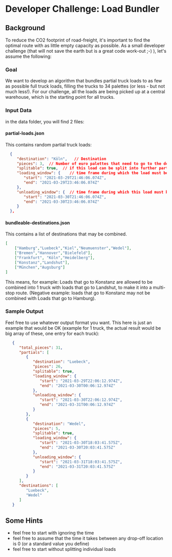 # Developer Challenge: Load Bundler

## Background

To reduce the CO2 footprint of road-freight, it's important to find the optimal route with as little empty capacity as possible.
As a small developer challenge (that will not save the earth but is a great code work-out ;-) ), let's assume the following:

### Goal

We want to develop an algorithm that bundles partial truck loads to as few as possible full truck loads,
filling the trucks to 34 palettes (or less - but not much less!).
For our challenge, all the loads are being picked up at a central warehouse,
which is the starting point for all trucks.

### Input Data
in the data folder, you will find 2 files:

#### partial-loads.json
This contains random partial truck loads:

```json
  {
     "destination": "Köln",   // Destination
     "pieces": 3,  // Number of euro palettes that need to go to the destination for this load
     "splitable": true,  // if this load can be split into further partials 
     "loading_window": {    // time frame during which the load must be picked up at the central warehouse
        "start": "2021-03-29T21:46:06.074Z",
        "end": "2021-03-29T23:46:06.074Z"
     },
     "unloading_window": {  // time frame during which this load must be dropped off at the destination
        "start": "2021-03-30T21:46:06.074Z",
        "end": "2021-03-30T23:46:06.074Z"
     }
  },
```

#### bundleable-destinations.json
This contains a list of destinations that may be combined.

```json
[
    ["Hamburg","Luebeck","Kiel","Neumuenster","Wedel"],
    ["Bremen","Hannover","Bielefeld"],
    ["Frankfurt", "Köln","Heidelberg"],
    ["Konstanz","Landshut"],
    ["München","Augsburg"]
]
```
This means, for example:  Loads that go to Konstanz are allowed to be combined into 1 truck with loads that go to Landshut, to make it into a multi-stop route.  (Negative example: loads that go to Konstanz may not be combined with Loads that go to Hamburg).

### Sample Output
Feel free to use whatever output format you want.  This here is just an example that would be OK (example for 1 truck, the actual result would be big array of these, one entry for each truck):

```json
   {
      "total_pieces": 31,
      "partials": [
         {
            "destination": "Luebeck",
            "pieces": 26,
            "splitable": true,
            "loading_window": {
               "start": "2021-03-29T22:06:12.974Z",
               "end": "2021-03-30T00:06:12.974Z"
            },
            "unloading_window": {
               "start": "2021-03-30T22:06:12.974Z",
               "end": "2021-03-31T00:06:12.974Z"
            }
         },
         {
            "destination": "Wedel",
            "pieces": 5,
            "splitable": true,
            "loading_window": {
               "start": "2021-03-30T18:03:41.575Z",
               "end": "2021-03-30T20:03:41.575Z"
            },
            "unloading_window": {
               "start": "2021-03-31T18:03:41.575Z",
               "end": "2021-03-31T20:03:41.575Z"
            }
         }
      ],
      "destinations": [
         "Luebeck",
         "Wedel"
      ]
   }
```

## Some Hints

- feel free to start with ignoring the time
- feel free to assume that the time it takes between any drop-off location is 0 (or a standard value you define)
- feel free to start without splitting individual loads
